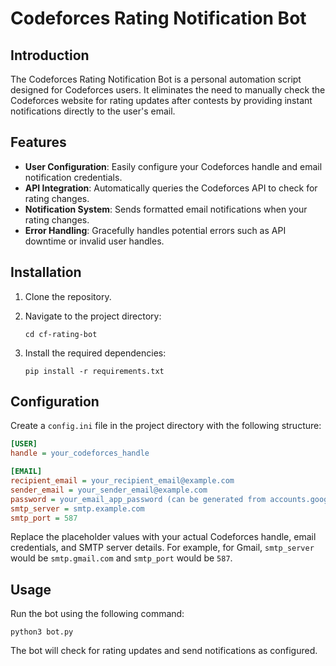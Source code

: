 # Codeforces Rating Notification Bot

## Introduction
The Codeforces Rating Notification Bot is a personal automation script designed for Codeforces users. It eliminates the need to manually check the Codeforces website for rating updates after contests by providing instant notifications directly to the user's email.

## Features
- **User Configuration**: Easily configure your Codeforces handle and email notification credentials.
- **API Integration**: Automatically queries the Codeforces API to check for rating changes.
- **Notification System**: Sends formatted email notifications when your rating changes.
- **Error Handling**: Gracefully handles potential errors such as API downtime or invalid user handles.

## Installation
1. Clone the repository.

2. Navigate to the project directory:
   ```
   cd cf-rating-bot
   ```
3. Install the required dependencies:
   ```
   pip install -r requirements.txt
   ```

## Configuration
Create a `config.ini` file in the project directory with the following structure:

```ini
[USER]
handle = your_codeforces_handle

[EMAIL]
recipient_email = your_recipient_email@example.com
sender_email = your_sender_email@example.com
password = your_email_app_password (can be generated from accounts.google using App Passwords)
smtp_server = smtp.example.com
smtp_port = 587
```

Replace the placeholder values with your actual Codeforces handle, email credentials, and SMTP server details. For example, for Gmail, `smtp_server` would be `smtp.gmail.com` and `smtp_port` would be `587`.

## Usage
Run the bot using the following command:
```
python3 bot.py
```

The bot will check for rating updates and send notifications as configured.
